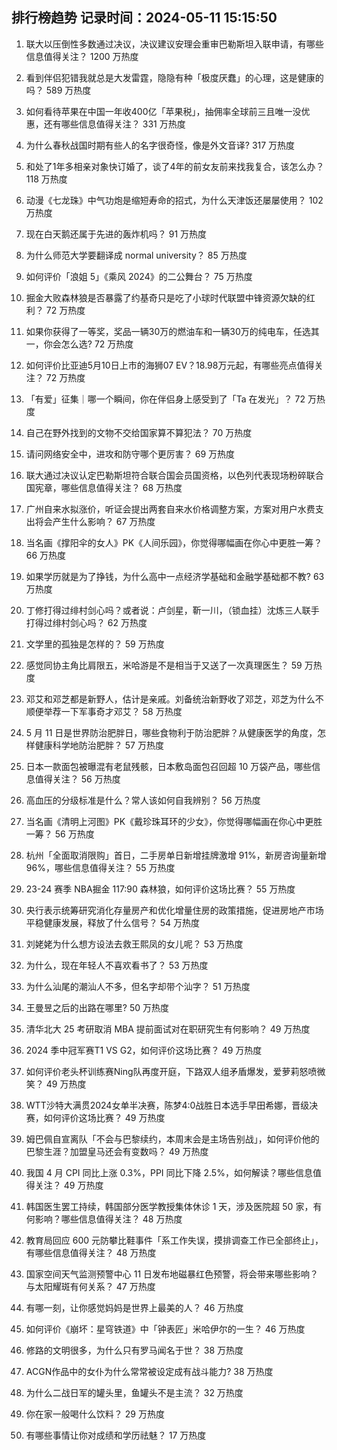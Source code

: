 
## 排行榜趋势 记录时间：2024-05-11 15:15:50
  
  1. 联大以压倒性多数通过决议，决议建议安理会重审巴勒斯坦入联申请，有哪些信息值得关注？ 1200 万热度
    
  2. 看到伴侣犯错我就总是大发雷霆，隐隐有种「极度厌蠢」的心理，这是健康的吗？ 589 万热度
    
  3. 如何看待苹果在中国一年收400亿「苹果税」，抽佣率全球前三且唯一没优惠，还有哪些信息值得关注？ 331 万热度
    
  4. 为什么春秋战国时期有些人的名字很奇怪，像是外文音译? 317 万热度
    
  5. 和处了1年多相亲对象快订婚了，谈了4年的前女友前来找我复合，该怎么办？ 118 万热度
    
  6. 动漫《七龙珠》中气功炮是缩短寿命的招式，为什么天津饭还屡屡使用？ 102 万热度
    
  7. 现在白天鹅还属于先进的轰炸机吗？ 91 万热度
    
  8. 为什么师范大学要翻译成  normal university？ 85 万热度
    
  9. 如何评价「浪姐 5」《乘风 2024》的二公舞台？ 75 万热度
    
  10. 掘金大败森林狼是否暴露了约基奇只是吃了小球时代联盟中锋资源欠缺的红利？ 72 万热度
    
  11. 如果你获得了一等奖，奖品一辆30万的燃油车和一辆30万的纯电车，任选其一，你会怎么选? 72 万热度
    
  12. 如何评价比亚迪5月10日上市的海狮07 EV？18.98万元起，有哪些亮点值得关注？ 72 万热度
    
  13. 「有爱」征集｜哪一个瞬间，你在伴侣身上感受到了「Ta 在发光」？ 72 万热度
    
  14. 自己在野外找到的文物不交给国家算不算犯法？ 70 万热度
    
  15. 请问网络安全中，进攻和防守哪个更厉害？ 69 万热度
    
  16. 联大通过决议认定巴勒斯坦符合联合国会员国资格，以色列代表现场粉碎联合国宪章，哪些信息值得关注？ 68 万热度
    
  17. 广州自来水拟涨价，听证会提出两套自来水价格调整方案，方案对用户水费支出将会产生什么影响？ 67 万热度
    
  18. 当名画《撑阳伞的女人》PK《人间乐园》，你觉得哪幅画在你心中更胜一筹？ 66 万热度
    
  19. 如果学历就是为了挣钱，为什么高中一点经济学基础和金融学基础都不教? 63 万热度
    
  20. 丁修打得过绯村剑心吗？或者说：卢剑星，靳一川，（锁血挂）沈炼三人联手打得过绯村剑心吗？ 62 万热度
    
  21. 文学里的孤独是怎样的？ 59 万热度
    
  22. 感觉同协主角比肩限五，米哈游是不是相当于又送了一次真理医生？ 59 万热度
    
  23. 邓艾和邓芝都是新野人，估计是亲戚。刘备统治新野收了邓芝，邓芝为什么不顺便举荐一下军事奇才邓艾？ 58 万热度
    
  24. 5 月 11 日是世界防治肥胖日，哪些食物利于防治肥胖？从健康医学的角度，怎样健康科学地防治肥胖？ 57 万热度
    
  25. 日本一款面包被曝混有老鼠残骸，日本敷岛面包召回超 10 万袋产品，哪些信息值得关注？ 56 万热度
    
  26. 高血压的分级标准是什么？常人该如何自我辨别？ 56 万热度
    
  27. 当名画《清明上河图》PK《戴珍珠耳环的少女》，你觉得哪幅画在你心中更胜一筹？ 56 万热度
    
  28. 杭州「全面取消限购」首日，二手房单日新增挂牌激增 91%，新房咨询量新增 96%，哪些信息值得关注？ 55 万热度
    
  29. 23-24 赛季 NBA掘金 117:90 森林狼，如何评价这场比赛？ 55 万热度
    
  30. 央行表示统筹研究消化存量房产和优化增量住房的政策措施，促进房地产市场平稳健康发展，释放了什么信号？ 54 万热度
    
  31. 刘姥姥为什么想方设法去救王熙凤的女儿呢？ 53 万热度
    
  32. 为什么，现在年轻人不喜欢看书了？ 53 万热度
    
  33. 为什么汕尾的潮汕人不多，但名字却带个汕字？ 51 万热度
    
  34. 王曼昱之后的出路在哪里? 50 万热度
    
  35. 清华北大 25 考研取消 MBA 提前面试对在职研究生有何影响？ 49 万热度
    
  36. 2024 季中冠军赛T1 VS G2，如何评价这场比赛？ 49 万热度
    
  37. 如何评价老头杯训练赛Ning队再度开庭，下路双人组矛盾爆发，爱萝莉怒喷微笑？ 49 万热度
    
  38. WTT沙特大满贯2024女单半决赛，陈梦4:0战胜日本选手早田希娜，晋级决赛，如何评价这场比赛？ 49 万热度
    
  39. 姆巴佩自宣离队「不会与巴黎续约，本周末会是主场告别战」，如何评价他的巴黎生涯？加盟皇马还会有变数吗？ 49 万热度
    
  40. 我国 4 月 CPI 同比上涨 0.3%，PPI 同比下降 2.5%，如何解读？哪些信息值得关注？ 49 万热度
    
  41. 韩国医生罢工持续，韩国部分医学教授集体休诊 1 天，涉及医院超 50 家，有何影响？哪些信息值得关注？ 48 万热度
    
  42. 教育局回应 600 元防攀比鞋事件「系工作失误，摸排调查工作已全部终止」，有哪些信息值得关注？ 48 万热度
    
  43. 国家空间天气监测预警中心 11 日发布地磁暴红色预警，将会带来哪些影响？与太阳耀斑有何关系？ 47 万热度
    
  44. 有哪一刻，让你感觉妈妈是世界上最美的人？ 46 万热度
    
  45. 如何评价《崩坏：星穹铁道》中「钟表匠」米哈伊尔的一生？ 46 万热度
    
  46. 修路的文明很多，为什么只有罗马闻名于世？ 38 万热度
    
  47. ACGN作品中的女仆为什么常常被设定成有战斗能力? 38 万热度
    
  48. 为什么二战日军的罐头里，鱼罐头不是主流？ 32 万热度
    
  49. 你在家一般喝什么饮料？ 29 万热度
    
  50. 有哪些事情让你对成绩和学历祛魅？ 17 万热度
    